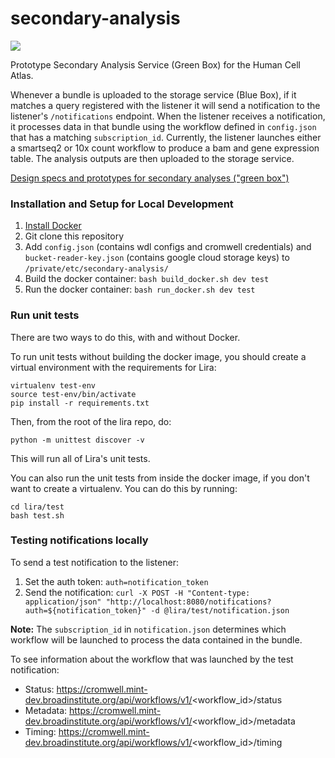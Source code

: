 # secondary-analysis

[![](https://img.shields.io/badge/slack-%23secondary--analysis-5BBC66.svg)](https://humancellatlas.slack.com/messages/secondary-analysis/)

Prototype Secondary Analysis Service (Green Box) for the Human Cell Atlas. 

Whenever a bundle is uploaded to the storage service (Blue Box), if it matches a query registered with the listener it will send a notification to the listener's `/notifications` endpoint. 
When the listener receives a notification, it processes data in that bundle using the workflow defined in `config.json` that has a matching `subscription_id`. 
Currently, the listener launches either a smartseq2 or 10x count workflow to produce a bam and gene expression table. The analysis outputs are then uploaded to the storage service.

[Design specs and prototypes for secondary analyses ("green box")](https://docs.google.com/document/d/1_VgySxINPbUsI0w-Gr4fV4DrHRSwdbCMf7b5sCB18uQ/edit?usp=sharing)

### Installation and Setup for Local Development
1. [Install Docker](https://docs.docker.com/engine/installation/#supported-platforms)
2. Git clone this repository
3. Add `config.json` (contains wdl configs and cromwell credentials) and `bucket-reader-key.json` (contains google cloud storage keys) to `/private/etc/secondary-analysis/`
4. Build the docker container: `bash build_docker.sh dev test`
5. Run the docker container: `bash run_docker.sh dev test`

### Run unit tests
There are two ways to do this, with and without Docker.

To run unit tests without building the docker image, you should create a virtual environment with the requirements for Lira:

```
virtualenv test-env
source test-env/bin/activate
pip install -r requirements.txt
```

Then, from the root of the lira repo, do:
```
python -m unittest discover -v
```
This will run all of Lira's unit tests.

You can also run the unit tests from inside the docker image, if you don't want to create a virtualenv.
You can do this by running:
```
cd lira/test
bash test.sh
```

### Testing notifications locally
To send a test notification to the listener:  
1. Set the auth token: `auth=notification_token`  
2. Send the notification: `curl -X POST -H "Content-type: application/json" "http://localhost:8080/notifications?auth=${notification_token}" -d @lira/test/notification.json`

**Note:** The `subscription_id` in `notification.json` determines which workflow will be launched to process the data contained in the bundle.

To see information about the workflow that was launched by the test notification:
- Status: https://cromwell.mint-dev.broadinstitute.org/api/workflows/v1/<workflow_id>/status
- Metadata: https://cromwell.mint-dev.broadinstitute.org/api/workflows/v1/<workflow_id>/metadata
- Timing: https://cromwell.mint-dev.broadinstitute.org/api/workflows/v1/<workflow_id>/timing 
